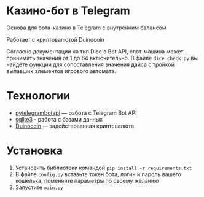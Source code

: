 # Казино-бот в Telegram
Основа для бота-казино в Telegram с внутренним балансом

Работает с криптовалютой Duinocoin

Согласно документации на тип Dice в Bot API, слот-машина может принимать значения от 1 до 64 включительно. В файле `dice_check.py` вы найдёте функции для сопоставления значения дайса с тройкой выпавших элементов игрового автомата.

# Технологии
* [pytelegrambotapi](https://pypi.org/project/pyTelegramBotAPI/) — работа с Telegram Bot API
* [sqlite3](https://docs.python.org/3/library/sqlite3.html) - работа с базами данных
* [Duinocoin](https://wallet.duinocoin.com) — задействованная криптовалюта

# Установка
1. Установить библиотеки командой `pip install -r requirements.txt`
2. В файле `config.py` вставьте токен бота, логин и пароль вашего кошелька, поменяйте параметры по своему желанию
3. Запустите `main.py`
